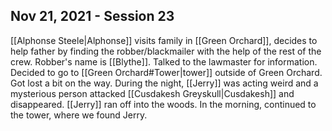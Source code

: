 ## Nov 21, 2021 - Session 23
[[Alphonse Steele|Alphonse]] visits family in [[Green Orchard]], decides to help father by finding the robber/blackmailer with the help of the rest of the crew. 
Robber's name is [[Blythe]]. 
Talked to the lawmaster for information. Decided to go to [[Green Orchard#Tower|tower]] outside of Green Orchard.
Got lost a bit on the way. 
During the night, [[Jerry]] was acting weird and a mysterious person attacked [[Cusdakesh Greyskull|Cusdakesh]] and disappeared. [[Jerry]] ran off into the woods.
In the morning, continued to the tower, where we found Jerry.
